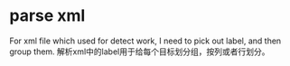 # parse xml
For xml file which used for detect work, I need to pick out label, and then group them.
解析xml中的label用于给每个目标划分组，按列或者行划分。
